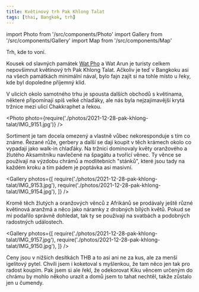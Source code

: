 ```yaml
---
title: Květinový trh Pak Khlong Talat
tags: [thai, Bangkok, trh]
---
```


import Photo from '/src/components/Photo'
import Gallery from '/src/components/Gallery'
import Map from '/src/components/Map'

Trh, kde to voní.

<!-- truncate -->

Kousek od slavných památek [Wat Pho](/2021/12/30/wat-pho) a Wat Arun je turisty celkem nepovšimnut květinový trh Pak Khlong Talat. Ačkoliv je teď v Bangkoku asi na všech památkách minimální nával, bylo fajn zajít si na tohle místo u řeky, kde byl dopoledne příjemný klid.

V ulicích okolo samotného trhu je spousta dalších obchodů s květinama, některé připomínají spíš velké chlaďáky, ale nás byla nejzajímavější krytá tržnice mezi ulicí Chakkraphet a řekou.

<Photo photo={require('./photos/2021-12-28-pak-khlong-talat/IMG_9151.jpg')} />

Sortiment je tam docela omezený a vlastně vůbec nekoresponduje s tím co známe. Řezané růže, gerbery a další se dají koupit v těch krámech okolo co vypadají jako walk-in chlaďáky. Na tržnici dominovaly květy oranžového a žlutého Aksamitníku navlečené na špagátu a tvořící věnec. Ty věnce se používají na výzdobu chrámů a modlitebních "stánků", které jsou tady na každém kroku a tím pádem je poptávka asi masivní.

<Gallery photos={[
require('./photos/2021-12-28-pak-khlong-talat/IMG_9153.jpg'),
require('./photos/2021-12-28-pak-khlong-talat/IMG_9154.jpg'),
]} />

Kromě těch žlutých a oranžových věnců z Afrikánů se prodávaly ještě různé květinová aranžmá a něco jako náramky z drobných bílých květů. Pokud se mi podařilo správně dohledat, tak ty se používají na svatbách a podobných radostných událostech.

<Gallery photos={[
require('./photos/2021-12-28-pak-khlong-talat/IMG_9157.jpg'),
require('./photos/2021-12-28-pak-khlong-talat/IMG_9150.jpg'),
]} />

Ceny jsou v nižších desítkách THB a to asi ani ne za kus, ale za menší igelitový pytel. Chvíli jsem i koketoval s myšlenkou, že tam něco jen tak pro radost koupím. Pak jsem si ale řekl, že odekorovat Kiku věncem určeným do chrámu by mohlo někoho urazit a domů jsem to tahat nechtěl, takže zůstalo jen u čumendy.

<Map src="https://www.google.com/maps/embed?pb=!1m14!1m8!1m3!1d15502.456049601185!2d100.4963673!3d13.7418033!3m2!1i1024!2i768!4f13.1!3m3!1m2!1s0x0%3A0x72829d36513e06bb!2z4Lih4Liy4Lil4Lix4Lii4LiU4Lit4LiB4LmE4Lih4LmJ4Liq4LiU!5e0!3m2!1sen!2sth!4v1640664662010!5m2!1sen!2sth" />
